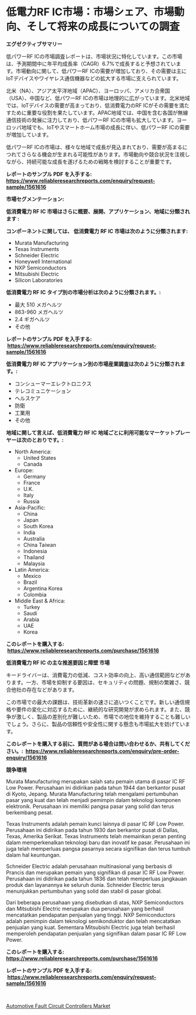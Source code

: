 <p><h1>低電力RF IC市場：市場シェア、市場動向、そして将来の成長についての調査</h1></p><p><strong>エグゼクティブサマリー</strong></p>
<p><p>低パワーRF ICの市場調査レポートは、市場状況に特化しています。この市場は、予測期間中に年平均成長率（CAGR）6.7%で成長すると予想されています。市場動向に関して、低パワーRF ICの需要が増加しており、その需要は主にIoTデバイスやワイヤレス通信機器などの拡大する市場に支えられています。</p><p>北米（NA）、アジア太平洋地域（APAC）、ヨーロッパ、アメリカ合衆国（USA）、中国など、低パワーRF ICの市場は地理的に広がっています。北米地域では、IoTデバイスの需要が高まっており、低消費電力のRF ICがその需要を満たすために重要な役割を果たしています。APAC地域では、中国を含む各国が無線通信技術の発展に注力しており、低パワーRF ICの市場も拡大しています。ヨーロッパ地域でも、IoTやスマートホーム市場の成長に伴い、低パワーRF ICの需要が増加しています。</p><p>低パワーRF ICの市場は、様々な地域で成長が見込まれており、需要が高まるにつれてさらなる機会が生まれる可能性があります。市場動向や競合状況を注視しながら、持続可能な成長を遂げるための戦略を検討することが重要です。</p></p>
<p><strong>レポートのサンプル PDF を入手する: <a href="https://www.reliableresearchreports.com/enquiry/request-sample/1561616">https://www.reliableresearchreports.com/enquiry/request-sample/1561616</a></strong></p>
<p><strong>市場セグメンテーション:</strong></p>
<p><strong> 低消費電力 RF IC 市場はさらに概要、展開、アプリケーション、地域に分類されます :</strong></p>
<p><strong>コンポーネントに関しては、 低消費電力 RF IC 市場は次のように分類されます: &nbsp;</strong></p>
<p><ul><li>Murata Manufacturing</li><li>Texas Instruments</li><li>Schneider Electric</li><li>Honeywell International</li><li>NXP Semiconductors</li><li>Mitsubishi Electric</li><li>Silicon Laboratories</li></ul></p>
<p><strong> 低消費電力 RF IC タイプ別の市場分析は次のように分類されます。:</strong></p>
<p><ul><li>最大 510 メガヘルツ</li><li>863-960 メガヘルツ</li><li>2.4 ギガヘルツ</li><li>その他</li></ul></p>
<p><strong>レポートのサンプル PDF を入手する: &nbsp;<a href="https://www.reliableresearchreports.com/enquiry/request-sample/1561616">https://www.reliableresearchreports.com/enquiry/request-sample/1561616</a></strong></p>
<p><strong> 低消費電力 RF IC アプリケーション別の市場産業調査は次のように分類されます。:</strong></p>
<p><ul><li>コンシューマーエレクトロニクス</li><li>テレコミュニケーション</li><li>ヘルスケア</li><li>防衛</li><li>工業用</li><li>その他</li></ul></p>
<p><strong>地域に関して言えば、低消費電力 RF IC 地域ごとに利用可能なマーケットプレーヤーは次のとおりです。:</strong></p>
<p><ul>
    <li>
        North America:
        <ul>
            <li>United States</li>
            <li>Canada</li>
        </ul>
    </li>
    <li>
        Europe:
        <ul>
            <li>Germany</li>
            <li>France</li>
            <li>U.K.</li>
            <li>Italy</li>
            <li>Russia</li>
        </ul>
    </li>
    <li>
        Asia-Pacific:
        <ul>
            <li>China</li>
            <li>Japan</li>
            <li>South Korea</li>
            <li>India</li>
            <li>Australia</li>
            <li>China Taiwan</li>
            <li>Indonesia</li>
            <li>Thailand</li>
            <li>Malaysia</li>
        </ul>
    </li>
    <li>
        Latin America:
        <ul>
            <li>Mexico</li>
            <li>Brazil</li>
            <li>Argentina Korea</li>
            <li>Colombia</li>
        </ul>
    </li>
    <li>
        Middle East & Africa:
        <ul>
            <li>Turkey</li>
            <li>Saudi</li>
            <li>Arabia</li>
            <li>UAE</li>
            <li>Korea</li>
        </ul>
    </li>
    </ul></p>
<p><strong>このレポートを購入する: &nbsp;<a href="https://www.reliableresearchreports.com/purchase/1561616">https://www.reliableresearchreports.com/purchase/1561616</a></strong></p>
<p><strong>低消費電力 RF IC の主な推進要因と障壁 市場</strong></p>
<p><p>キードライバーは、消費電力の低減、コスト効率の向上、高い通信範囲などがあります。一方、市場を抑制する要因は、セキュリティの問題、規制の繁雑さ、競合他社の存在などがあります。</p><p>この市場での最大の課題は、技術革新の速さに追いつくことです。新しい通信規格や要件の変化に対応するために、継続的な研究開発が求められます。また、競争が激しく、製品の差別化が難しいため、市場での地位を維持することも難しいでしょう。さらに、製品の信頼性や安全性に関する懸念も市場拡大を妨げています。</p></p>
<p><strong>このレポートを購入する前に、質問がある場合は問い合わせるか、共有してください。:&nbsp; <a href="https://www.reliableresearchreports.com/enquiry/pre-order-enquiry/1561616">https://www.reliableresearchreports.com/enquiry/pre-order-enquiry/1561616</a></strong></p>
<p><strong>競争環境</strong></p>
<p><p>Murata Manufacturing merupakan salah satu pemain utama di pasar IC RF Low Power. Perusahaan ini didirikan pada tahun 1944 dan berkantor pusat di Kyoto, Jepang. Murata Manufacturing telah mengalami pertumbuhan pasar yang kuat dan telah menjadi pemimpin dalam teknologi komponen elektronik. Perusahaan ini memiliki pangsa pasar yang solid dan terus berkembang pesat.</p><p>Texas Instruments adalah pemain kunci lainnya di pasar IC RF Low Power. Perusahaan ini didirikan pada tahun 1930 dan berkantor pusat di Dallas, Texas, Amerika Serikat. Texas Instruments telah memainkan peran penting dalam memperkenalkan teknologi baru dan inovatif ke pasar. Perusahaan ini juga telah memperluas pangsa pasarnya secara signifikan dan terus tumbuh dalam hal keuntungan.</p><p>Schneider Electric adalah perusahaan multinasional yang berbasis di Prancis dan merupakan pemain yang signifikan di pasar IC RF Low Power. Perusahaan ini didirikan pada tahun 1836 dan telah memperluas jangkauan produk dan layanannya ke seluruh dunia. Schneider Electric terus menunjukkan pertumbuhan yang solid dan stabil di pasar global.</p><p>Dari beberapa perusahaan yang disebutkan di atas, NXP Semiconductors dan Mitsubishi Electric merupakan dua perusahaan yang berhasil mencatatkan pendapatan penjualan yang tinggi. NXP Semiconductors adalah pemimpin dalam teknologi semikonduktor dan telah mencatatkan penjualan yang kuat. Sementara Mitsubishi Electric juga telah berhasil memperoleh pendapatan penjualan yang signifikan dalam pasar IC RF Low Power.</p></p>
<p><strong>このレポートを購入する: &nbsp; <a href="https://www.reliableresearchreports.com/purchase/1561616">https://www.reliableresearchreports.com/purchase/1561616</a></strong></p>
<p><strong>レポートのサンプル PDF を入手する: &nbsp;<a href="https://www.reliableresearchreports.com/enquiry/request-sample/1561616">https://www.reliableresearchreports.com/enquiry/request-sample/1561616</a></strong><strong></strong></p>
<p>&nbsp;</p>
<p><p><a href="https://flame-sidecar-702.notion.site/Insights-into-Automotive-Fault-Circuit-Controllers-Market-Size-Analysing-Market-Share-Trends-and--21b22f609f2045a18bb0b01040335037">Automotive Fault Circuit Controllers Market</a></p></p>